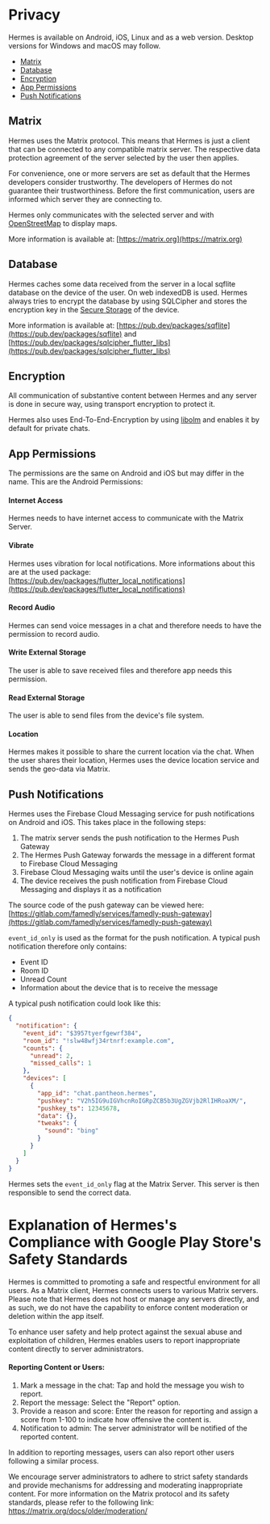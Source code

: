 # Privacy

Hermes is available on Android, iOS, Linux and as a web version. Desktop versions for Windows and macOS may follow.

*   [Matrix](#matrix)
*   [Database](#database)
*   [Encryption](#encryption)
*   [App Permissions](#app-permissions)
*   [Push Notifications](#push-notifications)

## Matrix<a id="matrix"/>
Hermes uses the Matrix protocol. This means that Hermes is just a client that can be connected to any compatible matrix server. The respective data protection agreement of the server selected by the user then applies.

For convenience, one or more servers are set as default that the Hermes developers consider trustworthy. The developers of Hermes do not guarantee their trustworthiness. Before the first communication, users are informed which server they are connecting to.

Hermes only communicates with the selected server and with [OpenStreetMap](https://openstreetmap.org) to display maps.

More information is available at: [https://matrix.org](https://matrix.org)

## Database<a id="database"/>
Hermes caches some data received from the server in a local sqflite database on the device of the user. On web indexedDB is used. Hermes always tries to encrypt the database by using SQLCipher and stores the encryption key in the [Secure Storage](https://pub.dev/packages/flutter_secure_storage) of the device.

More information is available at: [https://pub.dev/packages/sqflite](https://pub.dev/packages/sqflite) and [https://pub.dev/packages/sqlcipher_flutter_libs](https://pub.dev/packages/sqlcipher_flutter_libs)

## Encryption<a id="encryption"/>
All communication of substantive content between Hermes and any server is done in secure way, using transport encryption to protect it.

Hermes also uses End-To-End-Encryption by using [libolm](https://gitlab.matrix.org/matrix-org/olm) and enables it by default for private chats.

## App Permissions<a id="app-permissions"/>

The permissions are the same on Android and iOS but may differ in the name. This are the Android Permissions:

#### Internet Access
Hermes needs to have internet access to communicate with the Matrix Server.

#### Vibrate
Hermes uses vibration for local notifications. More informations about this are at the used package:
[https://pub.dev/packages/flutter_local_notifications](https://pub.dev/packages/flutter_local_notifications)

#### Record Audio
Hermes can send voice messages in a chat and therefore needs to have the permission to record audio.

#### Write External Storage
The user is able to save received files and therefore app needs this permission.

#### Read External Storage
The user is able to send files from the device's file system.

#### Location
Hermes makes it possible to share the current location via the chat. When the user shares their location, Hermes uses the device location service and sends the geo-data via Matrix.

## Push Notifications<a id="push-notifications"/>
Hermes uses the Firebase Cloud Messaging service for push notifications on Android and iOS. This takes place in the following steps:
1. The matrix server sends the push notification to the Hermes Push Gateway
2. The Hermes Push Gateway forwards the message in a different format to Firebase Cloud Messaging
3. Firebase Cloud Messaging waits until the user's device is online again
4. The device receives the push notification from Firebase Cloud Messaging and displays it as a notification

The source code of the push gateway can be viewed here:
[https://gitlab.com/famedly/services/famedly-push-gateway](https://gitlab.com/famedly/services/famedly-push-gateway)

`event_id_only` is used as the format for the push notification. A typical push notification therefore only contains:
- Event ID
- Room ID
- Unread Count
- Information about the device that is to receive the message

A typical push notification could look like this:
```json
{
  "notification": {
    "event_id": "$3957tyerfgewrf384",
    "room_id": "!slw48wfj34rtnrf:example.com",
    "counts": {
      "unread": 2,
      "missed_calls": 1
    },
    "devices": [
      {
        "app_id": "chat.pantheon.hermes",
        "pushkey": "V2h5IG9uIGVhcnRoIGRpZCB5b3UgZGVjb2RlIHRoaXM/",
        "pushkey_ts": 12345678,
        "data": {},
        "tweaks": {
          "sound": "bing"
        }
      }
    ]
  }
}
```

Hermes sets the `event_id_only` flag at the Matrix Server. This server is then responsible to send the correct data.


# Explanation of Hermes's Compliance with Google Play Store's Safety Standards

Hermes is committed to promoting a safe and respectful environment for all users. As a Matrix client, Hermes connects users to various Matrix servers. Please note that Hermes does not host or manage any servers directly, and as such, we do not have the capability to enforce content moderation or deletion within the app itself.

To enhance user safety and help protect against the sexual abuse and exploitation of children, Hermes enables users to report inappropriate content directly to server administrators.

#### Reporting Content or Users:

1. Mark a message in the chat: Tap and hold the message you wish to report.
2. Report the message: Select the "Report" option.
3. Provide a reason and score: Enter the reason for reporting and assign a score from 1-100 to indicate how offensive the content is.
4. Notification to admin: The server administrator will be notified of the reported content.

In addition to reporting messages, users can also report other users following a similar process.

We encourage server administrators to adhere to strict safety standards and provide mechanisms for addressing and moderating inappropriate content. For more information on the Matrix protocol and its safety standards, please refer to the following link: https://matrix.org/docs/older/moderation/
